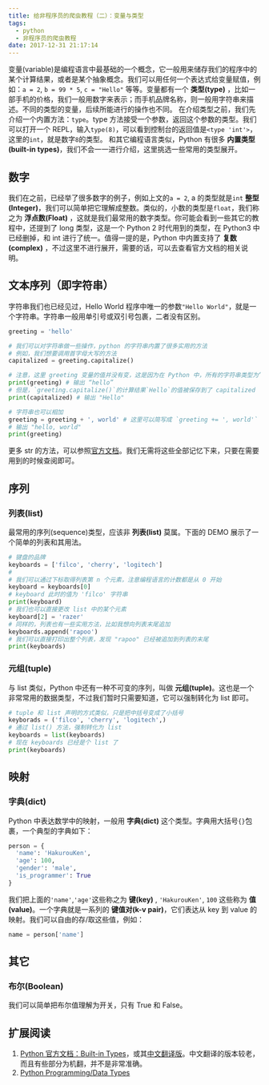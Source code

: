 ```yaml
---
title: 给非程序员的爬虫教程（二）：变量与类型
tags:
  - python
  - 非程序员的爬虫教程
date: 2017-12-31 21:17:14
---
```


变量(variable)是编程语言中最基础的一个概念，它一般用来储存我们的程序中的某个计算结果，或者是某个抽象概念。我们可以用任何一个表达式给变量赋值，例如：`a = 2`, `b = 99 * 5`, `c = "Hello"` 等等。变量都有一个 **类型(type)** ，比如一部手机的价格，我们一般用数字来表示；而手机品牌名称，则一般用字符串来描述。不同的类型的变量，后续所能进行的操作也不同。
在介绍类型之前，我们先介绍一个内置方法：`type`。type 方法接受一个参数，返回这个参数的类型。我们可以打开一个 REPL，输入`type(8)`，可以看到控制台的返回值是`<type 'int'>`，这里的`int`，就是数字`8`的类型。
和其它编程语言类似，Python 有很多 **内置类型(built-in types)**，我们不会一一进行介绍，这里挑选一些常用的类型展开。
  
<!-- more -->
## 数字
我们在之前，已经举了很多数字的例子，例如上文的`a = 2`, a 的类型就是`int` **整型(Integer)**，我们可以简单把它理解成整数。类似的，小数的类型是`float`，我们称之为 **浮点数(Float)** ，这就是我们最常用的数字类型。你可能会看到一些其它的教程中，还提到了 long 类型，这是一个 Python 2 时代用到的类型，在 Python3 中已经删掉，和 int 进行了统一。值得一提的是，Python 中内置支持了 **复数(complex)** ，不过这里不进行展开，需要的话，可以去查看官方文档的相关说明。

## 文本序列（即字符串）
字符串我们也已经见过，Hello World 程序中唯一的参数`"Hello World"`，就是一个字符串。字符串一般用单引号或双引号包裹，二者没有区别。
```python
greeting = 'hello'

# 我们可以对字符串做一些操作，python 的字符串内置了很多实用的方法
# 例如，我们想要调用首字母大写的方法
capitalized = greeting.capitalize()

# 注意，这里 greeting 变量的值并没有变，这是因为在 Python 中，所有的字符串类型为“不可变”
print(greeting) # 输出 “hello”
# 但是，`greeting.capitalize()`的计算结果`Hello`的值被保存到了 capitalized
print(capitalized) # 输出 "Hello"

# 字符串也可以相加
greeting = greeting + ', world' # 这里可以简写成 `greeting += ', world'`
# 输出 "hello, world"
print(greeting)
```
更多 str 的方法，可以参照[官方文档](https://docs.python.org/3/library/stdtypes.html#string-methods)。我们无需将这些全部记忆下来，只要在需要用到的时候查阅即可。

## 序列
### 列表(list)
最常用的序列(sequence)类型，应该非 **列表(list)** 莫属。下面的 DEMO 展示了一个简单的列表和其用法。
```python
# 键盘的品牌
keyboards = ['filco', 'cherry', 'logitech']
#
# 我们可以通过下标取得列表第 n 个元素，注意编程语言的计数都是从 0 开始
keyboard = keyboards[0]
# keyboard 此时的值为 'filco' 字符串
print(keyboard)
# 我们也可以直接更改 list 中的某个元素
keyboard[2] = 'razer'
# 同样的，列表也有一些实用方法，比如我想向列表末尾追加
keyboards.append('rapoo')
# 我们可以直接打印出整个列表，发现 "rapoo" 已经被追加到列表的末尾
print(keyboards)
```

### 元组(tuple)
与 list 类似，Python 中还有一种不可变的序列，叫做 **元组(tuple)**。这也是一个非常常用的数据类型，不过我们暂时只需要知道，它可以强制转化为 list 即可。
```python
# tuple 和 list 声明的方式类似，只是把中括号变成了小括号
keyborads = ('filco', 'cherry', 'logitech',)
# 通过 list() 方法，强制转化为 list
keyboards = list(keyboards)
# 现在 keyboards 已经是个 list 了
print(keyboards)
```

## 映射
### 字典(dict)
Python 中表达数学中的映射，一般用 **字典(dict)** 这个类型。字典用大括号`{}`包裹，一个典型的字典如下：
```python
person = {
  'name': 'HakurouKen',
  'age': 100,
  'gender': 'male',
  'is_programmer': True
}
```
我们把上面的`'name'`,`'age'`这些称之为 **键(key)** , `'HakurouKen'`, `100` 这些称为 **值(value)**。一个字典就是一系列的 **键值对(k-v pair)**，它们表达从 key 到 value 的映射。我们可以自由的存/取这些值，例如：
```python
name = person['name']
```

## 其它
### 布尔(Boolean)
我们可以简单把布尔值理解为开关，只有 True 和 False。

## 扩展阅读
1. [Python 官方文档：Built-in Types](https://docs.python.org/3/library/stdtypes.html)，或其[中文翻译版](http://python.usyiyi.cn/translate/python_352/library/stdtypes.html)。中文翻译的版本较老，而且有些部分为机翻，并不是非常准确。
2. [Python Programming/Data Types](https://en.wikibooks.org/wiki/Python_Programming/Data_Types)
